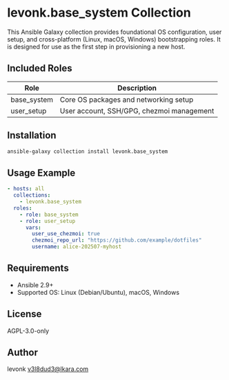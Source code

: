 # levonk.base_system Collection

This Ansible Galaxy collection provides foundational OS configuration, user setup, and cross-platform (Linux, macOS, Windows) bootstrapping roles. It is designed for use as the first step in provisioning a new host.

## Included Roles

| Role        | Description                               |
|-------------|-------------------------------------------|
| base_system | Core OS packages and networking setup      |
| user_setup  | User account, SSH/GPG, chezmoi management |

## Installation
```bash
ansible-galaxy collection install levonk.base_system
```

## Usage Example
```yaml
- hosts: all
  collections:
    - levonk.base_system
  roles:
    - role: base_system
    - role: user_setup
      vars:
        user_use_chezmoi: true
        chezmoi_repo_url: "https://github.com/example/dotfiles"
        username: alice-202507-myhost
```

## Requirements
- Ansible 2.9+
- Supported OS: Linux (Debian/Ubuntu), macOS, Windows

## License
AGPL-3.0-only

## Author
levonk <v3l8dud3@lkara.com>
